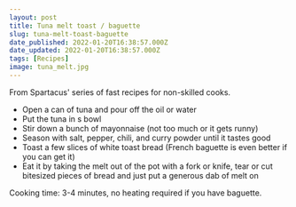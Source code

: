 ```yaml
---
layout: post
title: Tuna melt toast / baguette
slug: tuna-melt-toast-baguette
date_published: 2022-01-20T16:38:57.000Z
date_updated: 2022-01-20T16:38:57.000Z
tags: [Recipes]
image: tuna_melt.jpg
---
```


From Spartacus' series of fast recipes for non-skilled cooks.

- Open a can of tuna and pour off the oil or water
- Put the tuna in s bowl
- Stir down a bunch of mayonnaise (not too much or it gets runny)
- Season with salt, pepper, chili, and curry powder until it tastes good
- Toast a few slices of white toast bread (French baguette is even better if you can get it)
- Eat it by taking the melt out of the pot with a fork or knife, tear or cut bitesized pieces of bread and just put a generous dab of melt on

Cooking time: 3-4 minutes, no heating required if you have baguette.
